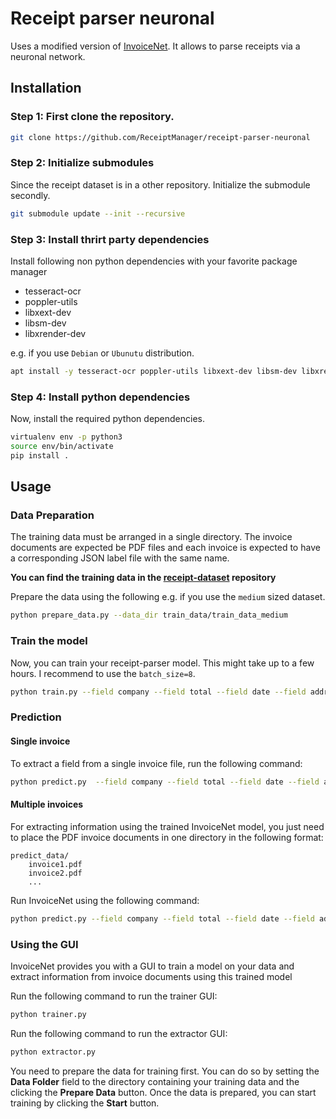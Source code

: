 # Receipt parser neuronal
Uses a modified version of [InvoiceNet](https://github.com/naiveHobo/InvoiceNet). It allows to parse receipts
via a neuronal network.

## Installation
### Step 1: First clone the repository.
```bash
git clone https://github.com/ReceiptManager/receipt-parser-neuronal
```

### Step 2: Initialize submodules
Since the receipt dataset is in a other repository. Initialize the submodule secondly.
```bash
git submodule update --init --recursive
```

### Step 3: Install thrirt party dependencies
Install following non python dependencies with your favorite package manager
* tesseract-ocr 
* poppler-utils 
* libxext-dev 
* libsm-dev 
* libxrender-dev

e.g. if you use `Debian` or `Ubunutu` distribution.
```bash
apt install -y tesseract-ocr poppler-utils libxext-dev libsm-dev libxrender-dev
```

### Step 4: Install python dependencies
Now, install the required python dependencies.
```bash
virtualenv env -p python3
source env/bin/activate
pip install .
```

## Usage
### Data Preparation
The training data must be arranged in a single directory. The invoice documents are expected be PDF files and each invoice is expected to have a corresponding JSON label file with the same name.

**You can find the training data in the [receipt-dataset](https://github.com/ReceiptManager/receipt-dataset) repository**

Prepare the data using the following e.g. if you use the `medium` sized dataset.
```bash
python prepare_data.py --data_dir train_data/train_data_medium
```
### Train the model
Now, you can train your receipt-parser model. This might take up to a few hours. I recommend to use the `batch_size=8`.
```bash
python train.py --field company --field total --field date --field address --batch_size 8
```
### Prediction

#### Single invoice
To extract a field from a single invoice file, run the following command:

```bash
python predict.py  --field company --field total --field date --field address --invoice path-to-invoice-file
```


#### Multiple invoices
For extracting information using the trained InvoiceNet model, you just need to place the PDF invoice documents in one directory in the following format:

```
predict_data/
    invoice1.pdf
    invoice2.pdf
    ...
```

Run InvoiceNet using the following command:
```bash
python predict.py --field company --field total --field date --field address  --data_dir predict_data/
```


### Using the GUI
InvoiceNet provides you with a GUI to train a model on your data and extract information from invoice documents using this trained model


Run the following command to run the trainer GUI:

```bash
python trainer.py
```

Run the following command to run the extractor GUI:

```bash
python extractor.py
```

You need to prepare the data for training first. 
You can do so by setting the **Data Folder** field to the directory containing your training data and the clicking the **Prepare Data** button.
Once the data is prepared, you can start training by clicking the **Start** button.
